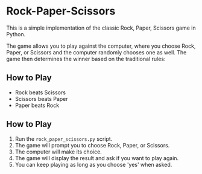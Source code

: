 # Rock-Paper-Scissors
This is a simple implementation of the classic Rock, Paper, Scissors game in Python. 

The game allows you to play against the computer, where you choose Rock, Paper, or Scissors and the computer randomly chooses one as well. The game then determines the winner based on the traditional rules:

## How to Play
- Rock beats Scissors
- Scissors beats Paper
- Paper beats Rock

## How to Play

1. Run the `rock_paper_scissors.py` script.
2. The game will prompt you to choose Rock, Paper, or Scissors.
3. The computer will make its choice.
4. The game will display the result and ask if you want to play again.
5. You can keep playing as long as you choose 'yes' when asked.
